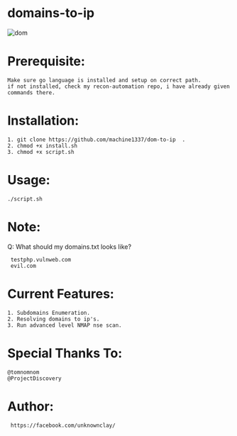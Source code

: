 # domains-to-ip


   ![dom](https://user-images.githubusercontent.com/82051128/120200620-f8ece380-c23d-11eb-9a6f-f71913675574.png)

# Prerequisite:
    Make sure go language is installed and setup on correct path.
    if not installed, check my recon-automation repo, i have already given commands there.

# Installation:
    1. git clone https://github.com/machine1337/dom-to-ip  .
    2. chmod +x install.sh
    3. chmod +x script.sh

# Usage:
    ./script.sh

# Note:
Q: What should my domains.txt looks like?

     testphp.vulnweb.com
     evil.com
     
# Current Features:
    1. Subdomains Enumeration.
    2. Resolving domains to ip's.
    3. Run advanced level NMAP nse scan.
 
# Special Thanks To:
    @tomnomnom
    @ProjectDiscovery
# Author:
     https://facebook.com/unknownclay/
